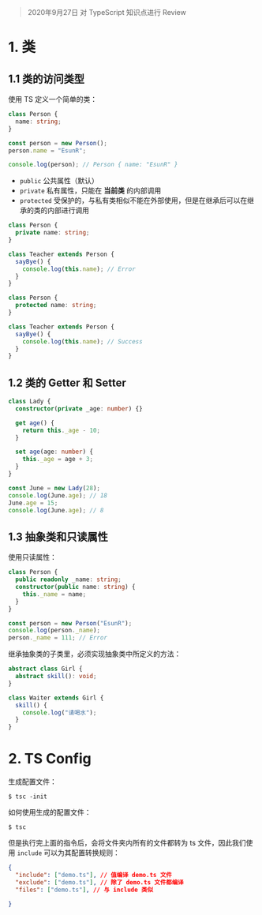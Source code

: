 > 2020年9月27日 对 TypeScript 知识点进行 Review

# 1. 类

## 1.1 类的访问类型

使用 TS 定义一个简单的类：

```ts
class Person {
  name: string;
}

const person = new Person();
person.name = "EsunR";

console.log(person); // Person { name: "EsunR" }
```

- `public` 公共属性（默认）
- `private` 私有属性，只能在 **当前类** 的内部调用
- `protected` 受保护的，与私有类相似不能在外部使用，但是在继承后可以在继承的类的内部进行调用

```ts
class Person {
  private name: string;
}

class Teacher extends Person {
  sayBye() {
    console.log(this.name); // Error
  }
}
```

```ts
class Person {
  protected name: string;
}

class Teacher extends Person {
  sayBye() {
    console.log(this.name); // Success
  }
}
```

## 1.2 类的 Getter 和 Setter

```ts
class Lady {
  constructor(private _age: number) {}

  get age() {
    return this._age - 10;
  }

  set age(age: number) {
    this._age = age + 3;
  }
}

const June = new Lady(28);
console.log(June.age); // 18
June.age = 15;
console.log(June.age); // 8
```

## 1.3 抽象类和只读属性

使用只读属性：

```ts
class Person {
  public readonly _name: string;
  constructor(public name: string) {
    this._name = name;
  }
}

const person = new Person("EsunR");
console.log(person._name);
person._name = 111; // Error
```

继承抽象类的子类里，必须实现抽象类中所定义的方法：

```ts
abstract class Girl {
  abstract skill(): void;
}

class Waiter extends Girl {
  skill() {
    console.log("请喝水");
  }
}
```

# 2. TS Config

生成配置文件：

```shell
$ tsc -init
```

如何使用生成的配置文件：

```shell
$ tsc
```

但是执行完上面的指令后，会将文件夹内所有的文件都转为 ts 文件，因此我们使用 `include` 可以为其配置转换规则：

```json
{
  "include": ["demo.ts"], // 值编译 demo.ts 文件
  "exclude": ["demo.ts"], // 除了 demo.ts 文件都编译
  "files": ["demo.ts"], // 与 include 类似
  
}
```